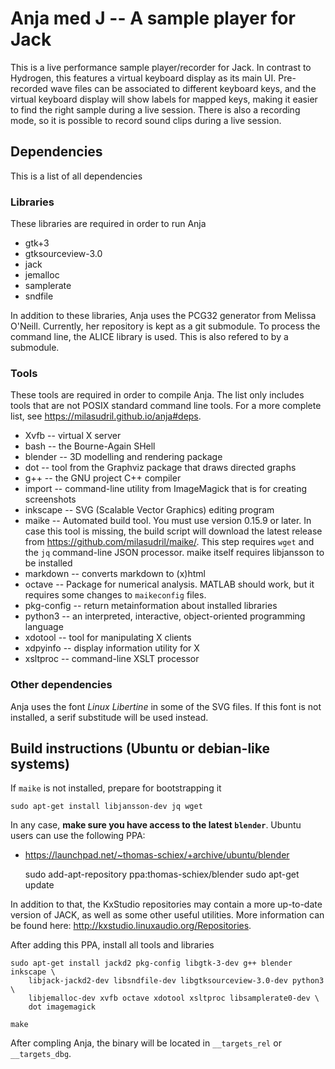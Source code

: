 Anja med J -- A sample player for Jack
======================================

This is a live performance sample player/recorder for Jack. In contrast to
Hydrogen, this features a virtual keyboard display as its main UI.
Pre-recorded wave files can be associated to different keyboard keys, and the
virtual keyboard display will show labels for mapped keys, making it easier to
find the right sample during a live session. There is also a recording mode, so
it is possible to record sound clips during a live session.

Dependencies
------------
This is a list of all dependencies

### Libraries
These libraries are required in order to run Anja

 * gtk+3
 * gtksourceview-3.0
 * jack
 * jemalloc
 * samplerate
 * sndfile


In addition to these libraries, Anja uses the PCG32 generator from Melissa
O'Neill. Currently, her repository is kept as a git submodule. To process the
command line, the ALICE library is used. This is also refered to by a submodule.

### Tools
These tools are required in order to compile Anja. The list only includes tools 
that are not POSIX standard command line tools. For a more complete list, see
https://milasudril.github.io/anja#deps.

 * Xvfb -- virtual X server
 * bash -- the Bourne-Again SHell
 * blender -- 3D modelling and rendering package
 * dot -- tool from the Graphviz package that draws directed graphs
 * g++ -- the GNU project C++ compiler
 * import -- command-line utility from ImageMagick that is for creating screenshots
 * inkscape -- SVG (Scalable Vector Graphics) editing program
 * maike -- Automated build tool. You must use version 0.15.9 or later.
	In case this tool is missing, the build script will download the latest 
    release	from https://github.com/milasudril/maike/. This step requires `wget`
    and the `jq` command-line JSON processor. maike itself requires libjansson
    to be installed
 * markdown -- converts markdown to (x)html
 * octave -- Package for numerical analysis. MATLAB should work, but it requires
	some changes to `maikeconfig` files.
 * pkg-config -- return metainformation about installed libraries
 * python3 -- an interpreted, interactive, object-oriented programming language
 * xdotool -- tool for manipulating X clients
 * xdpyinfo -- display information utility for X
 * xsltproc -- command-line XSLT processor


### Other dependencies

Anja uses the font *Linux Libertine* in some of the SVG files. If this font
is not installed, a serif substitude will be used instead.

Build instructions (Ubuntu or debian-like systems)
--------------------------------------------------

If `maike` is not installed, prepare for bootstrapping it

    sudo apt-get install libjansson-dev jq wget

In any case, **make sure you have access to the latest `blender`**. Ubuntu users can
use the following PPA:

 * https://launchpad.net/~thomas-schiex/+archive/ubuntu/blender

    sudo add-apt-repository ppa:thomas-schiex/blender
    sudo apt-get update

In addition to that, the KxStudio repositories may contain a more up-to-date
version of JACK, as well as some other useful utilities. More information can be
found here: http://kxstudio.linuxaudio.org/Repositories.

After adding this PPA, install all tools and libraries

    sudo apt-get install jackd2 pkg-config libgtk-3-dev g++ blender inkscape \
		libjack-jackd2-dev libsndfile-dev libgtksourceview-3.0-dev python3 \
		libjemalloc-dev xvfb octave xdotool xsltproc libsamplerate0-dev \
        dot imagemagick

	make

After compling Anja, the binary will be located in `__targets_rel` or `__targets_dbg`.
